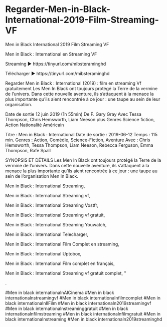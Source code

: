 # Regarder-Men-in-Black-International-2019-Film-Streaming-VF
Men in Black International 2019 Film Streaming VF
<p>
Men in Black : International en Streaming VF
<p>
Streaming ► https://tinyurl.com/mibsteraminghd
<p>
Télécharger ► https://tinyurl.com/mibsteraminghd
<p>
Regarder Men in Black : International (2019) : film en streaming Vf gratuitement Les Men In Black ont toujours protégé la Terre de la vermine de l’univers. Dans cette nouvelle aventure, ils s’attaquent à la menace la plus importante qu’ils aient rencontrée à ce jour : une taupe au sein de leur organisation.
<p>
Date de sortie 12 juin 2019 (1h 55min) De F. Gary Gray Avec Tessa Thompson, Chris Hemsworth, Liam Neeson plus Genres Science fiction, Action Nationalité Américain
<p>
Titre : Men in Black : International Date de sortie : 2019-06-12 Temps : 115 min. Genres : Action, Comédie, Science-Fiction, Aventure Avec : Chris Hemsworth, Tessa Thompson, Liam Neeson, Rebecca Ferguson, Emma Thompson, Rafe Spall
<p>
SYNOPSIS ET DÉTAILS Les Men In Black ont toujours protégé la Terre de la vermine de l’univers. Dans cette nouvelle aventure, ils s’attaquent à la menace la plus importante qu’ils aient rencontrée à ce jour : une taupe au sein de l’organisation Men In Black.
<p>
Men in Black : International Streaming,
<p>
Men in Black : International Streaming vf,
<p>
Men in Black : International Streaming Vostfr,
<p>
Men in Black : International Streaming vf gratuit,
<p>
Men in Black : International Streaming Youwatch,
<p>
Men in Black : International Telecharger,
<p>
Men in Black : International Film Complet en streaming,
<p>
Men in Black : International Uptobox,
<p>
Men in Black : International Film complet en français,
<p>
Men in Black : International Streaming vf gratuit complet, "

.
<p>
#Men in black internationalnAlCinema #Men in black internationalnstreamingvf #Men in black internationalnfilmcomplet #Men in black internationalnIlFilm #Men in black internationaln2019streamingvf #Men in black internationalnstreaminggratuit #Men in black internationalnfilmstreaming #Men in black internationalnfilmgratuit #Men in black internationalnstreaming #Men in black internationaln2019streaminghd
